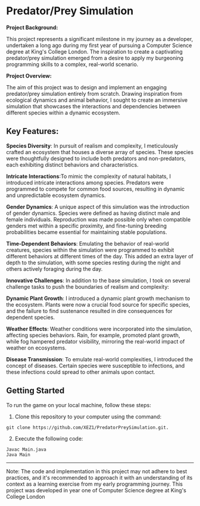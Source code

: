 # Predator/Prey Simulation

**Project Background:**

This project represents a significant milestone in my journey as a developer, undertaken a long ago during my first year of pursuing a Computer Science degree at King's College London. The inspiration to create a captivating predator/prey simulation emerged from a desire to apply my burgeoning programming skills to a complex, real-world scenario.

**Project Overview:**

The aim of this project was to design and implement an engaging predator/prey simulation entirely from scratch. Drawing inspiration from ecological dynamics and animal behavior, I sought to create an immersive simulation that showcases the interactions and dependencies between different species within a dynamic ecosystem.

## Key Features:

**Species Diversity**: In pursuit of realism and complexity, I meticulously crafted an ecosystem that houses a diverse array of species. These species were thoughtfully designed to include both predators and non-predators, each exhibiting distinct behaviors and characteristics.

**Intricate Interactions**:To mimic the complexity of natural habitats, I introduced intricate interactions among species. Predators were programmed to compete for common food sources, resulting in dynamic and unpredictable ecosystem dynamics.

**Gender Dynamics**: A unique aspect of this simulation was the introduction of gender dynamics. Species were defined as having distinct male and female individuals. Reproduction was made possible only when compatible genders met within a specific proximity, and fine-tuning breeding probabilities became essential for maintaining stable populations.

**Time-Dependent Behaviors**: Emulating the behavior of real-world creatures, species within the simulation were programmed to exhibit different behaviors at different times of the day. This added an extra layer of depth to the simulation, with some species resting during the night and others actively foraging during the day.

**Innovative Challenges**: In addition to the base simulation, I took on several challenge tasks to push the boundaries of realism and complexity:

**Dynamic Plant Growth**: I introduced a dynamic plant growth mechanism to the ecosystem. Plants were now a crucial food source for specific species, and the failure to find sustenance resulted in dire consequences for dependent species.

**Weather Effects**: Weather conditions were incorporated into the simulation, affecting species behaviors. Rain, for example, promoted plant growth, while fog hampered predator visibility, mirroring the real-world impact of weather on ecosystems.

**Disease Transmission**: To emulate real-world complexities, I introduced the concept of diseases. Certain species were susceptible to infections, and these infections could spread to other animals upon contact.

## Getting Started

To run the game on your local machine, follow these steps:

1. Clone this repository to your computer using the command:
```
git clone https://github.com/XEZ1/PredatorPreySimulation.git.
```
2. Execute the following code:
```
Javac Main.java
Java Main
```

---

Note: The code and implementation in this project may not adhere to best practices, and it's recommended to approach it with an understanding of its context as a learning exercise from my early programming journey.
This project was developed in year one of Computer Science degree at King's College London